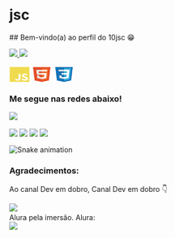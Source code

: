 # jsc


<p>## Bem-vindo(a) ao perfil do 10jsc 😁</p>


 <div>
   <a href="https://github.com/10jsc">
   <img height="180em" src="https://github-readme-stats.vercel.app/api?username=10jsc&show_icons=true&theme=radical&include_all_commits=true&count_private=true"/>
   <img height="180em" src="https://github-readme-stats.vercel.app/api/top-langs/?username=10jsc&layout=compact&langs_count=6&theme=tokyonight"/></a></div>
<div style="display: inline_block"><br>
  <img align="center" alt="Js" height="30" width="40" src="https://raw.githubusercontent.com/devicons/devicon/master/icons/javascript/javascript-plain.svg">
  <img align="center" alt="HTML" height="30" width="40" src="https://raw.githubusercontent.com/devicons/devicon/master/icons/html5/html5-original.svg">
  <img align="center" alt="CSS" height="30" width="40" src="https://raw.githubusercontent.com/devicons/devicon/master/icons/css3/css3-original.svg">
</div>
 
  ###  Me segue nas redes abaixo!
 
<div>
  <a href="https://instagram.com/johnatan.costa.56" target="_blank"><img src="https://img.shields.io/badge/-Instagram-%23E4405F?style=for-the-badge&logo=instagram&logoColor=white" target="_blank"></a>

  <a href = "mailto:johnatancostas@gmail.com"><img src="https://img.shields.io/badge/-Gmail-%23333?style=for-the-badge&logo=gmail&logoColor=white" target="_blank"></a>
  <a href="https://www.linkedin.com/in/john-costa-53509a243" target="_blank"><img src="https://img.shields.io/badge/-LinkedIn-%230077B5?style=for-the-badge&logo=linkedin&logoColor=white" target="_blank"></a> 
  <a href="https://api.whatsapp.com/send/?phone=55961992532575&text&type=phone_number&app_absent=0" target="_blank"><img src="https://img.shields.io/badge/-Whatsapp-D44B5?style=for-the-badge&logo=whatsapp&logoColor=white" target="_blank"></a> 
  <a href="https://l1nk.dev/QRtgF" target="_blank"><img src="https://img.shields.io/badge/-Curriculo-%23990?style=for-the-badge&logo=googleDrive&logoColor=white" target="_blank"></a></div>
 

![Snake animation](https://github.com/10jsc/10jsc/blob/output/github-contribution-grid-snake.svg)


### Agradecimentos:

Ao canal Dev em dobro,
Canal Dev em dobro :point_down:
 <div class="section-divider background-color-rainbow"></div>
<a href="https://www.youtube.com/devemdobro" target="_blank"><img src="https://img.shields.io/badge/YouTube-FF0000?style=for-the-badge&logo=youtube&logoColor=white" target="_blank"></a>
 <div class="section-divider background-color-rainbow"></div>
 Alura pela imersão.
 Alura:
 <div class="section-divider background-color-rainbow"></div>
<a href="https://www.youtube.com/@alura" target="_blank"><img src="https://img.shields.io/badge/YouTube-FF0000?style=for-the-badge&logo=youtube&logoColor=white" target="_blank"></a>
 <div class="section-divider background-color-rainbow"></div>

